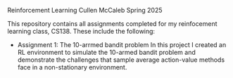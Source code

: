 Reinforcement Learning
Cullen McCaleb
Spring 2025

This repository contains all assignments completed for my reinfocement learning 
class, CS138. These include the following:

- Assignment 1: The 10-arrmed bandit problem
    In this project I created an RL environment to simulate the 10-armed bandit
    problem and demonstrate the challenges that sample average action-value 
    methods face in a non-stationary environment.